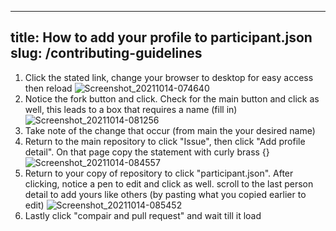 

---
title: How to add your profile to participant.json
slug: /contributing-guidelines
---


1. Click the stated link, change your browser to desktop for easy access then reload
![Screenshot_20211014-074640](https://user-images.githubusercontent.com/92284758/138208634-d26b9e2e-c957-431d-83af-b0c118ec7e61.png)
2. Notice the fork button and click. Check for the main button and click as well, this leads to a box that requires a name (fill in)
![Screenshot_20211014-081256](https://user-images.githubusercontent.com/92284758/138210877-a22a7186-060a-4ffd-ab80-74b9b42a6599.png)
3. Take note of the change that occur (from main the your desired name)
4. Return to the main repository to click "Issue", then click "Add profile detail". On that page copy the statement with curly brass {}
![Screenshot_20211014-084557](https://user-images.githubusercontent.com/92284758/138213835-ecdf25d3-c8ac-412b-9c24-7a7335667919.png)
5. Return to your copy of repository to click "participant.json". After clicking, notice a pen to edit and click as well. scroll to the last person detail to add yours like others (by pasting what you copied earlier to edit)
![Screenshot_20211014-085452](https://user-images.githubusercontent.com/92284758/138214725-99e76203-71e2-4104-8386-e72a889bcd2b.png)
6. Lastly click "compair and pull request" and wait till it load
